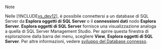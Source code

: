 > [!NOTE]
>  Nelle [!INCLUDE[vs_dev12](../includes/vs-dev12-md.md)], è possibile connettersi a un database di SQL Server da **Esplora oggetti di SQL Server** o il **connessioni dati** nodo **Esplora Server**. **Esplora oggetti di SQL Server** fornisce una visualizzazione analoga a quella di SQL Server Management Studio. Per aprire questa finestra di esplorazione dalla barra dei menu, scegliere **View**, **Esplora oggetti di SQL Server**. Per altre informazioni, vedere [sviluppo del Database connesso](http://go.microsoft.com/fwlink/?LinkId=233646).